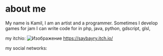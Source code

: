 # about me
My name is Kamil, I am an artist and a programmer.
Sometimes I develop games for jam
I can write code for in php, java, python, gdscript, glsl, 

my itchio: ![Изображение]("https://static.itch.io/images/badge-color.svg")
 https://saybayry.itch.io/


my social networks: 
